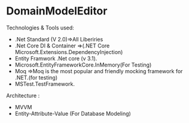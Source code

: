 # DomainModelEditor


Technologies & Tools  used:

- .Net Standard (V 2.0)=>All Liberiries
- .Net Core DI & Container =>(.NET Core Microsoft.Extensions.DependencyInjection)
- Entity Framwork .Net core (v 3.1).
- Microsoft.EntityFrameworkCore.InMemory(For Testing)
- Moq =>Moq is the most popular and friendly mocking framework for .NET.(for testing)
- MSTest.TestFramework.


Architecture :
- MVVM
- Entity-Attribute-Value (For Database Modeling)
